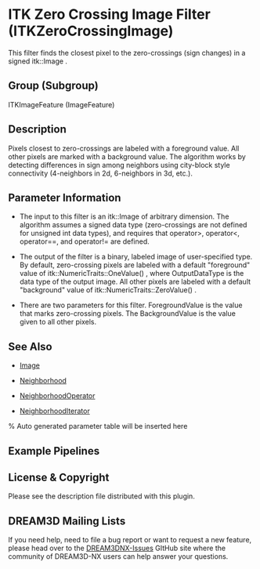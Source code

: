 # ITK Zero Crossing Image Filter (ITKZeroCrossingImage)

This filter finds the closest pixel to the zero-crossings (sign changes) in a signed itk::Image .

## Group (Subgroup)

ITKImageFeature (ImageFeature)

## Description

Pixels closest to zero-crossings are labeled with a foreground value. All other pixels are marked with a background value. The algorithm works by detecting differences in sign among neighbors using city-block style connectivity (4-neighbors in 2d, 6-neighbors in 3d, etc.).

## Parameter Information

- The input to this filter is an itk::Image of arbitrary dimension. The algorithm assumes a signed data type (zero-crossings are not defined for unsigned int data types), and requires that operator>, operator<, operator==, and operator!= are defined.

- The output of the filter is a binary, labeled image of user-specified type. By default, zero-crossing pixels are labeled with a default "foreground" value of itk::NumericTraits<OutputDataType>::OneValue() , where OutputDataType is the data type of the output image. All other pixels are labeled with a default "background" value of itk::NumericTraits<OutputDataType>::ZeroValue() .

- There are two parameters for this filter. ForegroundValue is the value that marks zero-crossing pixels. The BackgroundValue is the value given to all other pixels.

## See Also

- [Image](https://itk.org/Doxygen/html/classitk_1_1Image.html)

- [Neighborhood](https://itk.org/Doxygen/html/classitk_1_1Neighborhood.html)

- [NeighborhoodOperator](https://itk.org/Doxygen/html/classitk_1_1NeighborhoodOperator.html)

- [NeighborhoodIterator](https://itk.org/Doxygen/html/classitk_1_1NeighborhoodIterator.html)

% Auto generated parameter table will be inserted here

## Example Pipelines

## License & Copyright

Please see the description file distributed with this plugin.

## DREAM3D Mailing Lists

If you need help, need to file a bug report or want to request a new feature, please head over to the [DREAM3DNX-Issues](https://github.com/BlueQuartzSoftware/DREAM3DNX-Issues/discussions) GItHub site where the community of DREAM3D-NX users can help answer your questions.
